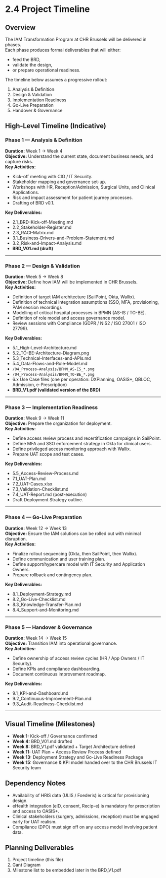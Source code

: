 # 2.4 Project Timeline

## Overview
The IAM Transformation Program at CHR Brussels will be delivered in phases.  
Each phase produces formal deliverables that will either:
- feed the BRD,
- validate the design,
- or prepare operational readiness.

The timeline below assumes a progressive rollout:
1. Analysis & Definition
2. Design & Validation
3. Implementation Readiness
4. Go-Live Preparation
5. Handover & Governance

## High-Level Timeline (Indicative)

### Phase 1 — Analysis & Definition  
**Duration:** Week 1 → Week 4  
**Objective:** Understand the current state, document business needs, and capture risks.  
**Key Activities:**
- Kick-off meeting with CIO / IT Security.
- Stakeholder mapping and governance set-up.
- Workshops with HR, Reception/Admission, Surgical Units, and Clinical Applications.
- Risk and impact assessment for patient journey processes.
- Drafting of BRD v0.1.

**Key Deliverables:**
- 2.1_BRD-Kick-off-Meeting.md  
- 2.2_Stakeholder-Register.md  
- 2.3_RACI-Matrix.md  
- 3.1_Business-Drivers-and-Problem-Statement.md  
- 3.2_Risk-and-Impact-Analysis.md  
- **BRD_V01.md (draft)**

---

### Phase 2 — Design & Validation  
**Duration:** Week 5 → Week 8  
**Objective:** Define how IAM will be implemented in CHR Brussels.  
**Key Activities:**
- Definition of target IAM architecture (SailPoint, Okta, Wallix).
- Definition of technical integration assumptions (SSO, MFA, provisioning, PAM session recording).
- Modelling of critical hospital processes in BPMN (AS-IS / TO-BE).
- Definition of role model and access governance model.
- Review sessions with Compliance (GDPR / NIS2 / ISO 27001 / ISO 27799).

**Key Deliverables:**
- 5.1_High-Level-Architecture.md  
- 5.2_TO-BE-Architecture-Diagram.png  
- 5.3_Technical-Interfaces-and-APIs.md  
- 5.4_Data-Flows-and-Role-Model.md  
- `/04_Process-Analysis/BPMN_AS-IS_*.png`  
- `/04_Process-Analysis/BPMN_TO-BE_*.png`  
- 6.x Use Case files (one per operation: DXPlanning, OASIS+, QBLOC, Admission, e-Prescription)  
- **BRD_V1.pdf (validated version of the BRD)**

---

### Phase 3 — Implementation Readiness  
**Duration:** Week 9 → Week 11  
**Objective:** Prepare the organization for deployment.  
**Key Activities:**
- Define access review process and recertification campaigns in SailPoint.
- Define MFA and SSO enforcement strategy in Okta for clinical users.
- Define privileged access monitoring approach with Wallix.
- Prepare UAT scope and test cases.

**Key Deliverables:**
- 5.5_Access-Review-Process.md  
- 7.1_UAT-Plan.md  
- 7.2_UAT-Cases.xlsx  
- 7.3_Validation-Checklist.md  
- 7.4_UAT-Report.md (post-execution)  
- Draft Deployment Strategy outline.

---

### Phase 4 — Go-Live Preparation  
**Duration:** Week 12 → Week 13  
**Objective:** Ensure the IAM solutions can be rolled out with minimal disruption.  
**Key Activities:**
- Finalize rollout sequencing (Okta, then SailPoint, then Wallix).
- Define communication and user training plan.
- Define support/hypercare model with IT Security and Application Owners.
- Prepare rollback and contingency plan.

**Key Deliverables:**
- 8.1_Deployment-Strategy.md  
- 8.2_Go-Live-Checklist.md  
- 8.3_Knowledge-Transfer-Plan.md  
- 8.4_Support-and-Monitoring.md  

---

### Phase 5 — Handover & Governance  
**Duration:** Week 14 → Week 15  
**Objective:** Transition IAM into operational governance.  
**Key Activities:**
- Define ownership of access review cycles (HR / App Owners / IT Security).
- Define KPIs and compliance dashboarding.
- Document continuous improvement roadmap.

**Key Deliverables:**
- 9.1_KPI-and-Dashboard.md  
- 9.2_Continuous-Improvement-Plan.md  
- 9.3_Audit-Readiness-Checklist.md  

---

## Visual Timeline (Milestones)
- **Week 1:** Kick-off / Governance confirmed  
- **Week 4:** BRD_V01.md drafted  
- **Week 8:** BRD_V1.pdf validated + Target Architecture defined  
- **Week 11:** UAT Plan + Access Review Process defined  
- **Week 13:** Deployment Strategy and Go-Live Readiness Package  
- **Week 15:** Governance & KPI model handed over to the CHR Brussels IT Security team

## Dependency Notes
- Availability of HRIS data (ULIS / Foederis) is critical for provisioning design.  
- eHealth integration (eID, consent, Recip-e) is mandatory for prescription and access to OASIS+.  
- Clinical stakeholders (surgery, admissions, reception) must be engaged early for UAT realism.  
- Compliance (DPO) must sign off on any access model involving patient data.

## Planning Deliverables
1) Project timeline (this file)
2) Gant Diagram
3) Milestone list to be embedded later in the BRD_V1.pdf  

